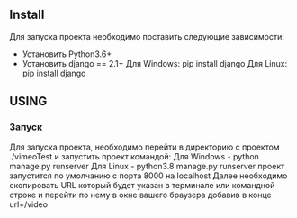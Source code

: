 ## Install
Для запуска проекта необходимо поставить следующие зависимости:
* Установить Python3.6+
* Установить django == 2.1+
Для Windows:
pip install django
Для Linux:
pip install django
## USING
### Запуск
Для запуска проекта, необходимо перейти в директорию с проектом
./vimeoTest
и запустить проект командой:
Для Windows - python manage.py runserver
Для Linux - python3.8 manage.py runserver
проект запустится по умолчанию с порта 8000 на localhost
Далее необходимо скопировать URL который будет указан в терминале или командной строке
и перейти по нему в окне вашего браузера добавив в конце url+/video
